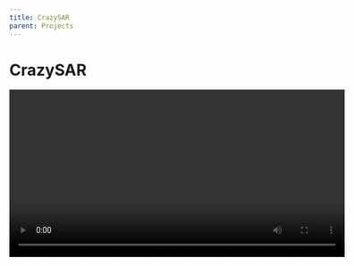 ```yaml
---
title: CrazySAR
parent: Projects
---
```


# CrazySAR

<video width="600" controls>
  <source src="IMG_6255(1).mov" type="video/mov">
  Your browser does not support the video tag.
</video>
